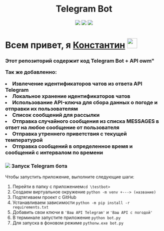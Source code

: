 <!-- Заголовок -->
<h1 align="center">
  <br>
   Telegram Bot
  <br>
</h1>
<!-- Описание -->
<p align="center">
  <a href="https://github.com/blackcater/blackcater/raw/main/images/Hi.gif" target="_blank">

  </a>
</p>
<!-- Иконки -->
<p align="center">
  <img src="https://img.shields.io/badge/ API-owm-green">
  <img src="https://img.shields.io/badge/Python-3.10.7-blue">
  <img src="https://img.shields.io/badge/Deploy-Docker-blueviolet">
</p>

 <div>
      <h1>Всем привет, я <a href="https://www.gilmanov.net/" target="_blank">Константин</a> <img src="https://github.com/blackcater/blackcater/raw/main/images/Hi.gif" height="32"/></h1>
      <h3>Этот репозиторий содержит код Telegram Bot + API owm"
<p>Так же добавленно:
        <li>Извлечение идентификаторов чатов из ответа API Telegram</li>
        <li>Локальное хранение идентификаторов чатов</li>
        <li>Использование API-ключа для сбора данных о погоде и отправки их пользователям</li>
        <li>Список сообщений для рассылки</li>
        <li>Отправка случайного сообщения из списка MESSAGES в ответ на любое сообщение от пользователя</li>
        <li>Отправка утреннего приветствия с текущей температурой</li>
        <liВозможность играть в игру "Камень-ножницы-бумага" по ключевому слову "игра"</li>
        <li>Отправка сообщений в определенное время и сообщений с интервалом по времени</li></h3>

<h3><img src="https://img.icons8.com/color/48/000000/rocket--v1.png"/> Запуск Telegram бота</h3>
<p>Чтобы запустить приложение, выполните следующие шаги:</p>
<ol>

<li>Перейти в папку с приложением<code>cd \testbot></code></li>
<li>Создаем виртуальное окружение  <code>python -m venv +---> (название)</code></li>
<li>Подтягиваем проект с GitHub</li>
<li>Устанавливаем зависимости <code>python -m pip install -r requirements.txt</code></li>
<li>Добавить свои ключи в <code>'Ваш API Telegram'</code> и <code>'Ваш API с погодой'</code></li>
<li>В терминале запустите приложение <code>python bot.py</code></li>
<li>Для запуска в фоновом режиме <code>pythonw.exe bot.py</code></li>
</ol>

